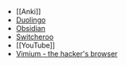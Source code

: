 - [[Anki]]
- [Duolingo](https://www.duolingo.com/)
- [Obsidian](https://obsidian.md/)
- [Switcheroo](https://github.com/kvakulo/Switcheroo)
- [[YouTube]]
- [Vimium - the hacker's browser](https://vimium.github.io/)